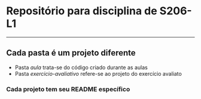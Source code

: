 # Repositório para disciplina de S206-L1
____

## Cada pasta é um projeto diferente

* Pasta _aula_ trata-se do código criado durante as aulas
* Pasta _exercicio-avaliativo_ refere-se ao projeto do exercício avaliato

### Cada projeto tem seu README específico

